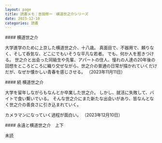 ```yaml
---
layout: page
title: 読書メモ：吉田修一　横道世之介シリーズ
date: 2023-12-10
categories: 読書
---
```

<div id="1"></div>
#### 横道世之介

大学進学のために上京した横道世之介、十八歳。
真面目で、不器用で、頼りなく、そして呑気な、どこにでもいそうな平凡な若者。
でも、何か人を惹きつける。
世之介と出会った同級生や先輩、アパートの住人、憧れの人達の20年後の回想をところどころに織り交ぜながら、世之介の普通の日常が描かれていくだけだが、なぜか懐かしい青春を感じさせる。
（2023年11月11日）

<div id="2"></div>
#### 続 横道世之介

大学を留年しながらもなんとか卒業した世之介。
しかし、就活に失敗して、バイトで食い繋いでいる。
そんな世之介にまた新たな出会いがあり、皆なんとなく世之介の善良さに引き込まれていく。

カメラマンになっていく過程が面白い。
（2023年12月10日）

<div id="3"></div>
#### 永遠と横道世之介　上下

未読

